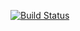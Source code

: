 [![Build Status](https://travis-ci.com/NGCP/HEX.svg?token=pzpV4AQm2iKJkxHKKsEz&branch=master)](https://travis-ci.com/NGCP/HEX)
